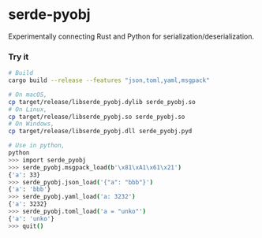 # serde-pyobj

Experimentally connecting Rust and Python for serialization/deserialization.

### Try it

```sh
# Build
cargo build --release --features "json,toml,yaml,msgpack"

# On macOS,
cp target/release/libserde_pyobj.dylib serde_pyobj.so
# On Linux,
cp target/release/libserde_pyobj.so serde_pyobj.so
# On Windows,
cp target/release/libserde_pyobj.dll serde_pyobj.pyd

# Use in python,
python
>>> import serde_pyobj
>>> serde_pyobj.msgpack_load(b'\x81\xA1\x61\x21')
{'a': 33}
>>> serde_pyobj.json_load('{"a": "bbb"}')
{'a': 'bbb'}
>>> serde_pyobj.yaml_load('a: 3232')
{'a': 3232}
>>> serde_pyobj.toml_load('a = "unko"')
{'a': 'unko'}
>>> quit()
```
